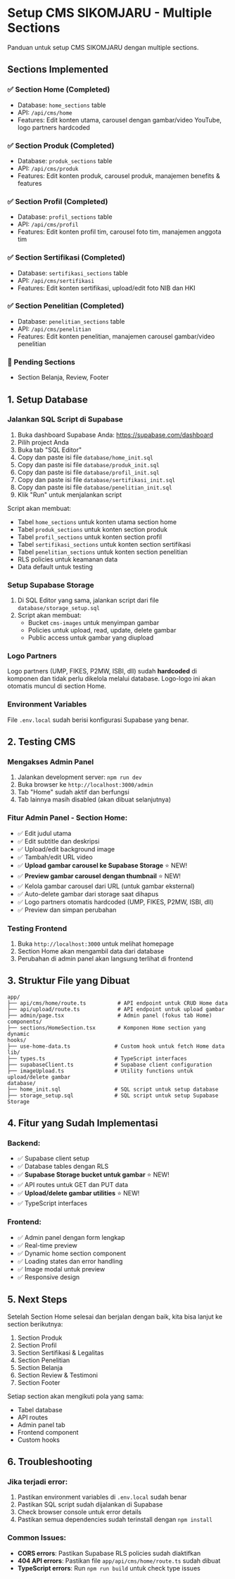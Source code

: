 # Setup CMS SIKOMJARU - Multiple Sections

Panduan untuk setup CMS SIKOMJARU dengan multiple sections.

## Sections Implemented

### ✅ Section Home (Completed)

- Database: `home_sections` table
- API: `/api/cms/home`
- Features: Edit konten utama, carousel dengan gambar/video YouTube, logo partners hardcoded

### ✅ Section Produk (Completed)

- Database: `produk_sections` table
- API: `/api/cms/produk`
- Features: Edit konten produk, carousel produk, manajemen benefits & features

### ✅ Section Profil (Completed)

- Database: `profil_sections` table
- API: `/api/cms/profil`
- Features: Edit konten profil tim, carousel foto tim, manajemen anggota tim

### ✅ Section Sertifikasi (Completed)

- Database: `sertifikasi_sections` table
- API: `/api/cms/sertifikasi`
- Features: Edit konten sertifikasi, upload/edit foto NIB dan HKI

### ✅ Section Penelitian (Completed)

- Database: `penelitian_sections` table
- API: `/api/cms/penelitian`
- Features: Edit konten penelitian, manajemen carousel gambar/video penelitian

### 🚧 Pending Sections

- Section Belanja, Review, Footer

## 1. Setup Database

### Jalankan SQL Script di Supabase

1. Buka dashboard Supabase Anda: https://supabase.com/dashboard
2. Pilih project Anda
3. Buka tab "SQL Editor"
4. Copy dan paste isi file `database/home_init.sql`
5. Copy dan paste isi file `database/produk_init.sql`
6. Copy dan paste isi file `database/profil_init.sql`
7. Copy dan paste isi file `database/sertifikasi_init.sql`
8. Copy dan paste isi file `database/penelitian_init.sql`
9. Klik "Run" untuk menjalankan script

Script akan membuat:

- Tabel `home_sections` untuk konten utama section home
- Tabel `produk_sections` untuk konten section produk
- Tabel `profil_sections` untuk konten section profil
- Tabel `sertifikasi_sections` untuk konten section sertifikasi
- Tabel `penelitian_sections` untuk konten section penelitian
- RLS policies untuk keamanan data
- Data default untuk testing

### Setup Supabase Storage

1. Di SQL Editor yang sama, jalankan script dari file `database/storage_setup.sql`
2. Script akan membuat:
   - Bucket `cms-images` untuk menyimpan gambar
   - Policies untuk upload, read, update, delete gambar
   - Public access untuk gambar yang diupload

### Logo Partners

Logo partners (UMP, FIKES, P2MW, ISBI, dll) sudah **hardcoded** di komponen dan tidak perlu dikelola melalui database. Logo-logo ini akan otomatis muncul di section Home.

### Environment Variables

File `.env.local` sudah berisi konfigurasi Supabase yang benar.

## 2. Testing CMS

### Mengakses Admin Panel

1. Jalankan development server: `npm run dev`
2. Buka browser ke `http://localhost:3000/admin`
3. Tab "Home" sudah aktif dan berfungsi
4. Tab lainnya masih disabled (akan dibuat selanjutnya)

### Fitur Admin Panel - Section Home:

- ✅ Edit judul utama
- ✅ Edit subtitle dan deskripsi
- ✅ Upload/edit background image
- ✅ Tambah/edit URL video
- ✅ **Upload gambar carousel ke Supabase Storage** ⭐ NEW!
- ✅ **Preview gambar carousel dengan thumbnail** ⭐ NEW!
- ✅ Kelola gambar carousel dari URL (untuk gambar eksternal)
- ✅ Auto-delete gambar dari storage saat dihapus
- ✅ Logo partners otomatis hardcoded (UMP, FIKES, P2MW, ISBI, dll)
- ✅ Preview dan simpan perubahan

### Testing Frontend

1. Buka `http://localhost:3000` untuk melihat homepage
2. Section Home akan mengambil data dari database
3. Perubahan di admin panel akan langsung terlihat di frontend

## 3. Struktur File yang Dibuat

```
app/
├── api/cms/home/route.ts          # API endpoint untuk CRUD Home data
├── api/upload/route.ts            # API endpoint untuk upload gambar
├── admin/page.tsx                 # Admin panel (fokus tab Home)
components/
├── sections/HomeSection.tsx       # Komponen Home section yang dynamic
hooks/
├── use-home-data.ts              # Custom hook untuk fetch Home data
lib/
├── types.ts                      # TypeScript interfaces
├── supabaseClient.ts             # Supabase client configuration
├── imageUpload.ts                # Utility functions untuk upload/delete gambar
database/
├── home_init.sql                 # SQL script untuk setup database
├── storage_setup.sql             # SQL script untuk setup Supabase Storage
```

## 4. Fitur yang Sudah Implementasi

### Backend:

- ✅ Supabase client setup
- ✅ Database tables dengan RLS
- ✅ **Supabase Storage bucket untuk gambar** ⭐ NEW!
- ✅ API routes untuk GET dan PUT data
- ✅ **Upload/delete gambar utilities** ⭐ NEW!
- ✅ TypeScript interfaces

### Frontend:

- ✅ Admin panel dengan form lengkap
- ✅ Real-time preview
- ✅ Dynamic home section component
- ✅ Loading states dan error handling
- ✅ Image modal untuk preview
- ✅ Responsive design

## 5. Next Steps

Setelah Section Home selesai dan berjalan dengan baik, kita bisa lanjut ke section berikutnya:

1. Section Produk
2. Section Profil
3. Section Sertifikasi & Legalitas
4. Section Penelitian
5. Section Belanja
6. Section Review & Testimoni
7. Section Footer

Setiap section akan mengikuti pola yang sama:

- Tabel database
- API routes
- Admin panel tab
- Frontend component
- Custom hooks

## 6. Troubleshooting

### Jika terjadi error:

1. Pastikan environment variables di `.env.local` sudah benar
2. Pastikan SQL script sudah dijalankan di Supabase
3. Check browser console untuk error details
4. Pastikan semua dependencies sudah terinstall dengan `npm install`

### Common Issues:

- **CORS errors**: Pastikan Supabase RLS policies sudah diaktifkan
- **404 API errors**: Pastikan file `app/api/cms/home/route.ts` sudah dibuat
- **TypeScript errors**: Run `npm run build` untuk check type issues
